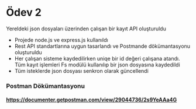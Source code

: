 # Ödev 2

Yereldeki json dosyaları üzerinden çalışan bir kayıt API oluşturuldu

- Projede node.js ve express.js kullanıldı
- Rest API standartlarına uygun tasarlandı ve Postmande dökümantasyonu
  oluşturuldu
- Her çalışan sisteme kaydedilirken uniqe bir id değeri çalışana atandı. Tüm kayıt
  işlemleri Fs modülü kullanılıp bir json dosyasına kaydedildi
- Tüm isteklerde json dosyası senkron olarak güncellendi

### Postman Dökümantasyonu

#### https://documenter.getpostman.com/view/29044736/2s9YeAAa4G

